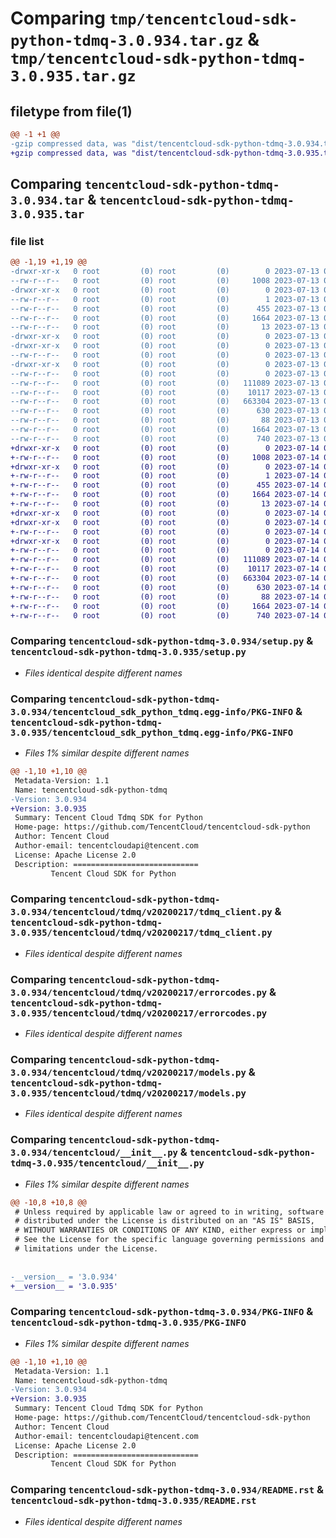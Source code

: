 # Comparing `tmp/tencentcloud-sdk-python-tdmq-3.0.934.tar.gz` & `tmp/tencentcloud-sdk-python-tdmq-3.0.935.tar.gz`

## filetype from file(1)

```diff
@@ -1 +1 @@
-gzip compressed data, was "dist/tencentcloud-sdk-python-tdmq-3.0.934.tar", last modified: Thu Jul 13 00:34:58 2023, max compression
+gzip compressed data, was "dist/tencentcloud-sdk-python-tdmq-3.0.935.tar", last modified: Fri Jul 14 00:39:51 2023, max compression
```

## Comparing `tencentcloud-sdk-python-tdmq-3.0.934.tar` & `tencentcloud-sdk-python-tdmq-3.0.935.tar`

### file list

```diff
@@ -1,19 +1,19 @@
-drwxr-xr-x   0 root         (0) root         (0)        0 2023-07-13 00:34:58.000000 tencentcloud-sdk-python-tdmq-3.0.934/
--rw-r--r--   0 root         (0) root         (0)     1008 2023-07-13 00:34:57.000000 tencentcloud-sdk-python-tdmq-3.0.934/setup.py
-drwxr-xr-x   0 root         (0) root         (0)        0 2023-07-13 00:34:58.000000 tencentcloud-sdk-python-tdmq-3.0.934/tencentcloud_sdk_python_tdmq.egg-info/
--rw-r--r--   0 root         (0) root         (0)        1 2023-07-13 00:34:58.000000 tencentcloud-sdk-python-tdmq-3.0.934/tencentcloud_sdk_python_tdmq.egg-info/dependency_links.txt
--rw-r--r--   0 root         (0) root         (0)      455 2023-07-13 00:34:58.000000 tencentcloud-sdk-python-tdmq-3.0.934/tencentcloud_sdk_python_tdmq.egg-info/SOURCES.txt
--rw-r--r--   0 root         (0) root         (0)     1664 2023-07-13 00:34:58.000000 tencentcloud-sdk-python-tdmq-3.0.934/tencentcloud_sdk_python_tdmq.egg-info/PKG-INFO
--rw-r--r--   0 root         (0) root         (0)       13 2023-07-13 00:34:58.000000 tencentcloud-sdk-python-tdmq-3.0.934/tencentcloud_sdk_python_tdmq.egg-info/top_level.txt
-drwxr-xr-x   0 root         (0) root         (0)        0 2023-07-13 00:34:58.000000 tencentcloud-sdk-python-tdmq-3.0.934/tencentcloud/
-drwxr-xr-x   0 root         (0) root         (0)        0 2023-07-13 00:34:58.000000 tencentcloud-sdk-python-tdmq-3.0.934/tencentcloud/tdmq/
--rw-r--r--   0 root         (0) root         (0)        0 2023-07-13 00:34:57.000000 tencentcloud-sdk-python-tdmq-3.0.934/tencentcloud/tdmq/__init__.py
-drwxr-xr-x   0 root         (0) root         (0)        0 2023-07-13 00:34:58.000000 tencentcloud-sdk-python-tdmq-3.0.934/tencentcloud/tdmq/v20200217/
--rw-r--r--   0 root         (0) root         (0)        0 2023-07-13 00:34:57.000000 tencentcloud-sdk-python-tdmq-3.0.934/tencentcloud/tdmq/v20200217/__init__.py
--rw-r--r--   0 root         (0) root         (0)   111089 2023-07-13 00:34:57.000000 tencentcloud-sdk-python-tdmq-3.0.934/tencentcloud/tdmq/v20200217/tdmq_client.py
--rw-r--r--   0 root         (0) root         (0)    10117 2023-07-13 00:34:57.000000 tencentcloud-sdk-python-tdmq-3.0.934/tencentcloud/tdmq/v20200217/errorcodes.py
--rw-r--r--   0 root         (0) root         (0)   663304 2023-07-13 00:34:57.000000 tencentcloud-sdk-python-tdmq-3.0.934/tencentcloud/tdmq/v20200217/models.py
--rw-r--r--   0 root         (0) root         (0)      630 2023-07-13 00:34:57.000000 tencentcloud-sdk-python-tdmq-3.0.934/tencentcloud/__init__.py
--rw-r--r--   0 root         (0) root         (0)       88 2023-07-13 00:34:58.000000 tencentcloud-sdk-python-tdmq-3.0.934/setup.cfg
--rw-r--r--   0 root         (0) root         (0)     1664 2023-07-13 00:34:58.000000 tencentcloud-sdk-python-tdmq-3.0.934/PKG-INFO
--rw-r--r--   0 root         (0) root         (0)      740 2023-07-13 00:34:57.000000 tencentcloud-sdk-python-tdmq-3.0.934/README.rst
+drwxr-xr-x   0 root         (0) root         (0)        0 2023-07-14 00:39:51.000000 tencentcloud-sdk-python-tdmq-3.0.935/
+-rw-r--r--   0 root         (0) root         (0)     1008 2023-07-14 00:39:51.000000 tencentcloud-sdk-python-tdmq-3.0.935/setup.py
+drwxr-xr-x   0 root         (0) root         (0)        0 2023-07-14 00:39:51.000000 tencentcloud-sdk-python-tdmq-3.0.935/tencentcloud_sdk_python_tdmq.egg-info/
+-rw-r--r--   0 root         (0) root         (0)        1 2023-07-14 00:39:51.000000 tencentcloud-sdk-python-tdmq-3.0.935/tencentcloud_sdk_python_tdmq.egg-info/dependency_links.txt
+-rw-r--r--   0 root         (0) root         (0)      455 2023-07-14 00:39:51.000000 tencentcloud-sdk-python-tdmq-3.0.935/tencentcloud_sdk_python_tdmq.egg-info/SOURCES.txt
+-rw-r--r--   0 root         (0) root         (0)     1664 2023-07-14 00:39:51.000000 tencentcloud-sdk-python-tdmq-3.0.935/tencentcloud_sdk_python_tdmq.egg-info/PKG-INFO
+-rw-r--r--   0 root         (0) root         (0)       13 2023-07-14 00:39:51.000000 tencentcloud-sdk-python-tdmq-3.0.935/tencentcloud_sdk_python_tdmq.egg-info/top_level.txt
+drwxr-xr-x   0 root         (0) root         (0)        0 2023-07-14 00:39:51.000000 tencentcloud-sdk-python-tdmq-3.0.935/tencentcloud/
+drwxr-xr-x   0 root         (0) root         (0)        0 2023-07-14 00:39:51.000000 tencentcloud-sdk-python-tdmq-3.0.935/tencentcloud/tdmq/
+-rw-r--r--   0 root         (0) root         (0)        0 2023-07-14 00:39:51.000000 tencentcloud-sdk-python-tdmq-3.0.935/tencentcloud/tdmq/__init__.py
+drwxr-xr-x   0 root         (0) root         (0)        0 2023-07-14 00:39:51.000000 tencentcloud-sdk-python-tdmq-3.0.935/tencentcloud/tdmq/v20200217/
+-rw-r--r--   0 root         (0) root         (0)        0 2023-07-14 00:39:51.000000 tencentcloud-sdk-python-tdmq-3.0.935/tencentcloud/tdmq/v20200217/__init__.py
+-rw-r--r--   0 root         (0) root         (0)   111089 2023-07-14 00:39:51.000000 tencentcloud-sdk-python-tdmq-3.0.935/tencentcloud/tdmq/v20200217/tdmq_client.py
+-rw-r--r--   0 root         (0) root         (0)    10117 2023-07-14 00:39:51.000000 tencentcloud-sdk-python-tdmq-3.0.935/tencentcloud/tdmq/v20200217/errorcodes.py
+-rw-r--r--   0 root         (0) root         (0)   663304 2023-07-14 00:39:51.000000 tencentcloud-sdk-python-tdmq-3.0.935/tencentcloud/tdmq/v20200217/models.py
+-rw-r--r--   0 root         (0) root         (0)      630 2023-07-14 00:39:51.000000 tencentcloud-sdk-python-tdmq-3.0.935/tencentcloud/__init__.py
+-rw-r--r--   0 root         (0) root         (0)       88 2023-07-14 00:39:51.000000 tencentcloud-sdk-python-tdmq-3.0.935/setup.cfg
+-rw-r--r--   0 root         (0) root         (0)     1664 2023-07-14 00:39:51.000000 tencentcloud-sdk-python-tdmq-3.0.935/PKG-INFO
+-rw-r--r--   0 root         (0) root         (0)      740 2023-07-14 00:39:51.000000 tencentcloud-sdk-python-tdmq-3.0.935/README.rst
```

### Comparing `tencentcloud-sdk-python-tdmq-3.0.934/setup.py` & `tencentcloud-sdk-python-tdmq-3.0.935/setup.py`

 * *Files identical despite different names*

### Comparing `tencentcloud-sdk-python-tdmq-3.0.934/tencentcloud_sdk_python_tdmq.egg-info/PKG-INFO` & `tencentcloud-sdk-python-tdmq-3.0.935/tencentcloud_sdk_python_tdmq.egg-info/PKG-INFO`

 * *Files 1% similar despite different names*

```diff
@@ -1,10 +1,10 @@
 Metadata-Version: 1.1
 Name: tencentcloud-sdk-python-tdmq
-Version: 3.0.934
+Version: 3.0.935
 Summary: Tencent Cloud Tdmq SDK for Python
 Home-page: https://github.com/TencentCloud/tencentcloud-sdk-python
 Author: Tencent Cloud
 Author-email: tencentcloudapi@tencent.com
 License: Apache License 2.0
 Description: ============================
         Tencent Cloud SDK for Python
```

### Comparing `tencentcloud-sdk-python-tdmq-3.0.934/tencentcloud/tdmq/v20200217/tdmq_client.py` & `tencentcloud-sdk-python-tdmq-3.0.935/tencentcloud/tdmq/v20200217/tdmq_client.py`

 * *Files identical despite different names*

### Comparing `tencentcloud-sdk-python-tdmq-3.0.934/tencentcloud/tdmq/v20200217/errorcodes.py` & `tencentcloud-sdk-python-tdmq-3.0.935/tencentcloud/tdmq/v20200217/errorcodes.py`

 * *Files identical despite different names*

### Comparing `tencentcloud-sdk-python-tdmq-3.0.934/tencentcloud/tdmq/v20200217/models.py` & `tencentcloud-sdk-python-tdmq-3.0.935/tencentcloud/tdmq/v20200217/models.py`

 * *Files identical despite different names*

### Comparing `tencentcloud-sdk-python-tdmq-3.0.934/tencentcloud/__init__.py` & `tencentcloud-sdk-python-tdmq-3.0.935/tencentcloud/__init__.py`

 * *Files 1% similar despite different names*

```diff
@@ -10,8 +10,8 @@
 # Unless required by applicable law or agreed to in writing, software
 # distributed under the License is distributed on an "AS IS" BASIS,
 # WITHOUT WARRANTIES OR CONDITIONS OF ANY KIND, either express or implied.
 # See the License for the specific language governing permissions and
 # limitations under the License.
 
 
-__version__ = '3.0.934'
+__version__ = '3.0.935'
```

### Comparing `tencentcloud-sdk-python-tdmq-3.0.934/PKG-INFO` & `tencentcloud-sdk-python-tdmq-3.0.935/PKG-INFO`

 * *Files 1% similar despite different names*

```diff
@@ -1,10 +1,10 @@
 Metadata-Version: 1.1
 Name: tencentcloud-sdk-python-tdmq
-Version: 3.0.934
+Version: 3.0.935
 Summary: Tencent Cloud Tdmq SDK for Python
 Home-page: https://github.com/TencentCloud/tencentcloud-sdk-python
 Author: Tencent Cloud
 Author-email: tencentcloudapi@tencent.com
 License: Apache License 2.0
 Description: ============================
         Tencent Cloud SDK for Python
```

### Comparing `tencentcloud-sdk-python-tdmq-3.0.934/README.rst` & `tencentcloud-sdk-python-tdmq-3.0.935/README.rst`

 * *Files identical despite different names*

